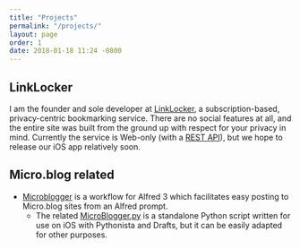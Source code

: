 ```yaml
---
title: "Projects"
permalink: "/projects/"
layout: page
order: 1
date: 2018-01-18 11:24 -0800
---
```

## LinkLocker

I am the founder and sole developer at [LinkLocker](https://linklocker.co), a subscription-based, privacy-centric bookmarking service. There are no social features at all, and the entire site was built from the ground up with respect for your privacy in mind. Currently the service is Web-only (with a [REST API](https://linklocker.co/api)), but we hope to release our iOS app relatively soon.

## Micro.blog related

* [Microblogger](https://github.com/jbwhaley/MicroBlogger) is a workflow for Alfred 3 which facilitates easy posting to Micro.blog sites from an Alfred prompt.
	* The related [MicroBlogger.py](https://gist.github.com/jbwhaley/126ddcd807bf5ff95909a78d863e1e6d) is a standalone Python script written for use on iOS with Pythonista and Drafts, but it can be easily adapted for other purposes.
